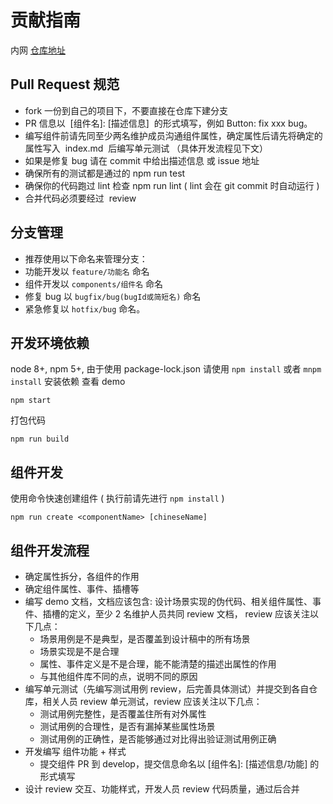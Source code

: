 # 贡献指南

内网 [仓库地址]()

## Pull Request 规范

- fork 一份到自己的项目下，不要直接在仓库下建分支
- PR 信息以  [组件名]: [描述信息]  的形式填写，例如 Button: fix xxx bug。
- 编写组件前请先同至少两名维护成员沟通组件属性，确定属性后请先将确定的属性写入  index.md  后编写单元测试 （具体开发流程见下文）
- 如果是修复 bug 请在 commit 中给出描述信息 或 issue 地址
- 确保所有的测试都是通过的 npm run test
- 确保你的代码跑过 lint 检查 npm run lint ( lint 会在 git commit 时自动运行 )
- 合并代码必须要经过  review

## 分支管理

- 推荐使用以下命名来管理分支：
- 功能开发以 `feature/功能名` 命名
- 组件开发以 `components/组件名` 命名
- 修复 bug 以 `bugfix/bug(bugId或简短名)` 命名
- 紧急修复以 `hotfix/bug` 命名。

## 开发环境依赖

node 8+, npm 5+, 由于使用 package-lock.json 请使用 `npm install` 或者 `mnpm install` 安装依赖
查看 demo

```
npm start
```

打包代码

```
npm run build
```

## 组件开发

使用命令快速创建组件 ( 执行前请先进行 `npm install` )

```
npm run create <componentName> [chineseName]
```

## 组件开发流程

- 确定属性拆分，各组件的作用
- 确定组件属性、事件、插槽等
- 编写 demo 文档，文档应该包含: 设计场景实现的伪代码、相关组件属性、事件、插槽的定义，至少 2 名维护人员共同 review 文档， review 应该关注以下几点：
  - 场景用例是不是典型，是否覆盖到设计稿中的所有场景
  - 场景实现是不是合理
  - 属性、事件定义是不是合理，能不能清楚的描述出属性的作用
  - 与其他组件库不同的点，说明不同的原因
- 编写单元测试（先编写测试用例 review，后完善具体测试）并提交到各自仓库，相关人员 review 单元测试，review 应该关注以下几点：
  - 测试用例完整性，是否覆盖住所有对外属性
  - 测试用例的合理性，是否有漏掉某些属性场景
  - 测试用例的正确性，是否能够通过对比得出验证测试用例正确
- 开发编写 组件功能 + 样式
  - 提交组件 PR 到 develop，提交信息命名以 [组件名]: [描述信息/功能] 的形式填写
- 设计 review 交互、功能样式，开发人员 review 代码质量，通过后合并
